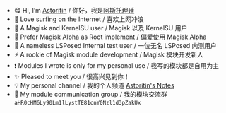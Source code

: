 - 😋 Hi, I’m [Astoritin](https://github.com/Astoritin) / 你好，我是[阿斯托理廷](https://github.com/Astoritin)
- 👀 Love surfing on the Internet / 喜欢上网冲浪
- 🌱 A Magisk and KernelSU user / Magisk 以及 KernelSU 用户
- 🧨 Prefer Magisk Alpha as Root implement / 偏爱使用 Magisk Alpha
- 🐯 A nameless LSPosed Internal test user / 一位无名 LSPosed 内测用户
- ⚡ A rookie of Magisk module development / Magisk 模块开发新人
- ❗ Modules I wrote is only for my personal use / 我写的模块都是自用为主
- ✨ Pleased to meet you / 很高兴见到你！
- 💡 My personal channel / 我的个人频道 [Astoritin's Notes](https://t.me/astoritinn)
- 🎉 My module communication group / 我的模块交流群 <code>aHR0cHM6Ly90Lm1lLystTE81cnY0Nzl1d3pZakUx</code>
